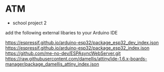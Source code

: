 # ATM
- school project 2 


add the following external libaries to your Arduino IDE

https://espressif.github.io/arduino-esp32/package_esp32_dev_index.json
https://espressif.github.io/arduino-esp32/package_esp32_index.json
https://github.com/me-no-dev/ESPAsyncWebServer.git
https://raw.githubusercontent.com/damellis/attiny/ide-1.6.x-boards-manager/package_damellis_attiny_index.json
